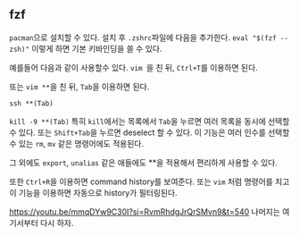 ## fzf
`pacman`으로 설치할 수 있다. 설치 후 `.zshrc`파일에 다음을 추가한다.
`eval "$(fzf --zsh)"`
이렇게 하면 기본 키바인딩을 쓸 수 있다.

예를들어 다음과 같이 사용할수 있다.
`vim `을 친 뒤, `Ctrl+T`를 이용하면 된다.

또는 `vim **`을 친 뒤, `Tab`을 이용하면 된다.

`ssh **(Tab)`

`kill -9 **(Tab)`
특히 `kill`에서는 목록에서 `Tab`을 누르면 여러 목록을 동시에 선택할 수 있다. 또는 `Shift+Tab`을 누르면 deselect 할 수 있다.
이 기능은 여러 인수를 선택할 수 있는 `rm`, `mv` 같은 명령어에도 적용된다. 

그 외에도 `export`, `unalias` 같은 애들에도 **을 적용해서 편리하게 사용할 수 있다.

또한 `Ctrl+R`을 이용하면 command history를 보여준다. 또는 `vim` 처럼 명령어를 치고 이 기능을 이용하면 자동으로 history가 필터링된다.

https://youtu.be/mmqDYw9C30I?si=RvmRhdgJrQrSMvn9&t=540
나머지는 여기서부터 다시 하자.